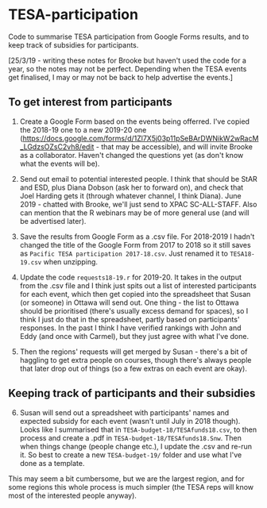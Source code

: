 # TESA-participation
Code to summarise TESA participation from Google Forms results, and to keep track of subsidies for participants.

[25/3/19 - writing these notes for Brooke but haven't used the code for a year, so the notes may not be perfect. Depending when the TESA events get finalised, I may or may not be back to help advertise the events.]

## To get interest from participants

1. Create a Google Form based on the events being offerred. I've copied the 2018-19 one to a new 2019-20 one (https://docs.google.com/forms/d/1Zl7X5j03p11pSeBArDWNikW2wRacM_LGdzsOZsC2vh8/edit - that may be accessible), and will invite Brooke as a collaborator. Haven't changed the questions yet (as don't know what the events will be).

2. Send out email to potential interested people. I think that should be StAR and ESD, plus Diana Dobson (ask her to forward on), and check that Joel Harding gets it (through whatever channel, I think Diana). June 2019 - chatted with Brooke, we'll just send to XPAC SC-ALL-STAFF. Also can mention that the R webinars may be of more general use (and will be advertised later).

3. Save the results from Google Form as a .csv file. For 2018-2019 I hadn't changed the title of the Google Form from 2017 to 2018 so it still saves as `Pacific TESA participation 2017-18.csv`. Just renamed it to `TESA18-19.csv` when unzipping.

4. Update the code `requests18-19.r` for 2019-20. It takes in the output from the .csv file and I think just spits out a list of interested participants for each event, which then get copied into the spreadsheet that Susan (or someone) in Ottawa will send out. One thing - the list to Ottawa should be prioritised (there's usually excess demand for spaces), so I think I just do that in the spreadsheet, partly based on participants' responses. In the past I think I have verified rankings with John and Eddy (and once with Carmel), but they just agree with what I've done.

5. Then the regions' requests will get merged by Susan - there's a bit of haggling to get extra people on courses, though there's always people that later drop out of things (so a few extras on each event are okay).

## Keeping track of participants and their subsidies

6. Susan will send out a spreadsheet with participants' names and expected subsidy for each event (wasn't until July in 2018 though). Looks like I summarised that in `TESA-budget-18/TESAfunds18.csv`, to then process and create a .pdf in `TESA-budget-18/TESAfunds18.Snw`. Then when things change (people change etc.), I update the .csv and re-run it. So best to create a new `TESA-budget-19/` folder and use what I've done as a template. 

This may seem a bit cumbersome, but we are the largest region, and for some regions this whole process is much simpler (the TESA reps will know most of the interested people anyway). 